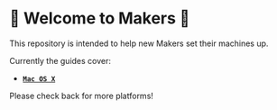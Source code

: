 # 👋 Welcome to Makers 👋

This repository is intended to help new Makers set their machines up.

Currently the guides cover:

* [**`Mac OS X`**](./setting-up-your-mac.md)

Please check back for more platforms!